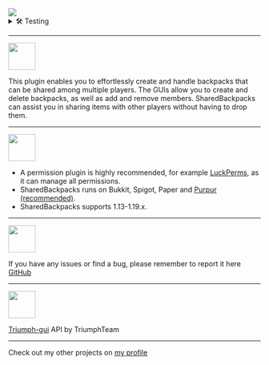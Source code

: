 <img src="https://cdn.discordapp.com/attachments/903181864116826112/1104733993829683291/SharedBackpacks_Banner.png" />

<details>
<summary>
🛠️ Testing
</summary>
<span>If you want to help me test my plugin, join the <a href="https://discord.gg/Y7SbYphVw9" >discord.</a></span>
</details>

***

<img src="https://cdn.discordapp.com/attachments/903181864116826112/1104734001870155786/About_blue.png" height="54px"/>

This plugin enables you to effortlessly create and handle backpacks that can be shared among multiple players. The GUIs allow you to create and delete backpacks, as well as add and remove members. SharedBackpacks can assist you in sharing items with other players without having to drop them.

***

<img src="https://cdn.discordapp.com/attachments/903181864116826112/1104734039597928488/Requirements_blue.png" height="54px"/>

- A permission plugin is highly recommended, for example [LuckPerms](https://luckperms.net/), as it can manage all permissions.
- SharedBackpacks runs on Bukkit, Spigot, Paper and [Purpur (recommended)](https://purpurmc.org/).
- SharedBackpacks supports 1.13-1.19.x.

***

<img src="https://cdn.discordapp.com/attachments/903181864116826112/1104734011298955364/Issue_blue.png" height="54px"/>

If you have any issues or find a bug, please remember to report it here [GitHub](https://github.com/0PandaDEV/SharedBackpacks/issues)

***

<img src="https://cdn.discordapp.com/attachments/903181864116826112/1104734020178280480/Credits_blue.png" height="54px"/>

[Triumph-gui](https://github.com/TriumphTeam/triumph-gui) API by TriumphTeam

***

Check out my other projects on [my profile](https://modrinth.com/user/PandaDEV)
